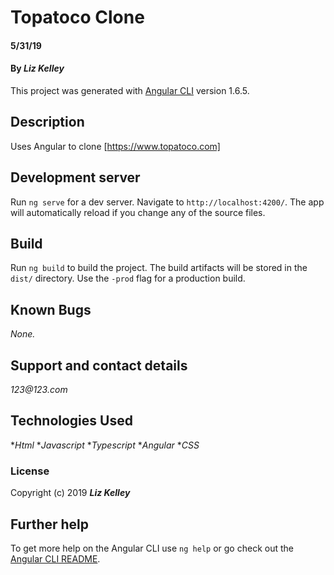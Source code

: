 # Topatoco Clone

#### 5/31/19

#### By _**Liz Kelley**_

This project was generated with [Angular CLI](https://github.com/angular/angular-cli) version 1.6.5.

## Description

Uses Angular to clone [https://www.topatoco.com]

## Development server

Run `ng serve` for a dev server. Navigate to `http://localhost:4200/`. The app will automatically reload if you change any of the source files.

## Build

Run `ng build` to build the project. The build artifacts will be stored in the `dist/` directory. Use the `-prod` flag for a production build.


<!-- ## Setup/Installation Requirements

* _Use Chrome browser_
* _Clone repository from Github_
* _Run 'npm install' in the command line_
* _Run 'npm run start'_ -->

## Known Bugs

_None._

## Support and contact details

_123@123.com_

## Technologies Used

*_Html_
*_Javascript_
*_Typescript_
*_Angular_
*_CSS_

### License

Copyright (c) 2019 **_Liz Kelley_**

## Further help

To get more help on the Angular CLI use `ng help` or go check out the [Angular CLI README](https://github.com/angular/angular-cli/blob/master/README.md).
